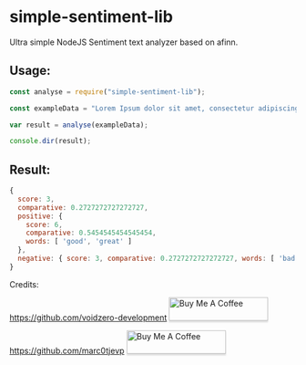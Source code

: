 # simple-sentiment-lib
Ultra simple NodeJS Sentiment text analyzer based on afinn.

## Usage:
```javascript
const analyse = require("simple-sentiment-lib");

const exampleData = "Lorem Ipsum dolor sit amet, consectetur adipiscing elit good great bad ";

var result = analyse(exampleData);

console.dir(result);
```

## Result:
```javascript
{
  score: 3,
  comparative: 0.2727272727272727,
  positive: {
    score: 6,
    comparative: 0.5454545454545454,
    words: [ 'good', 'great' ]
  },
  negative: { score: 3, comparative: 0.2727272727272727, words: [ 'bad' ] }
}
```

Credits:

https://github.com/voidzero-development
<a href="https://www.buymeacoffee.com/VoidZero1337" target="_blank"><img src="https://www.buymeacoffee.com/assets/img/custom_images/orange_img.png" alt="Buy Me A Coffee" style="height: 41px !important;width: 174px !important;box-shadow: 0px 3px 2px 0px rgba(190, 190, 190, 0.5) !important;-webkit-box-shadow: 0px 3px 2px 0px rgba(190, 190, 190, 0.5) !important;" ></a>


https://github.com/marc0tjevp
<a href="https://www.buymeacoffee.com/marc0tjevp" target="_blank"><img src="https://www.buymeacoffee.com/assets/img/custom_images/orange_img.png" alt="Buy Me A Coffee" style="height: 41px !important;width: 174px !important;box-shadow: 0px 3px 2px 0px rgba(190, 190, 190, 0.5) !important;-webkit-box-shadow: 0px 3px 2px 0px rgba(190, 190, 190, 0.5) !important;" ></a>
